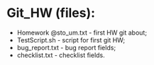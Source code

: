 # Git_HW (files):


- Homework @sto_um.txt - first HW git about;
- TestScript.sh - script for first git HW;
- bug_report.txt - bug report fields;
- checklist.txt - checklist fields.

